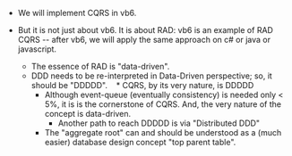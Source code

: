 

- We will implement CQRS in vb6. 
- But it is not just about vb6. It is about RAD: vb6 is an example of RAD CQRS -- after vb6, we will apply the same approach on c# or java or javascript.

    * The essence of RAD is "data-driven". 
    * DDD needs to be re-interpreted in Data-Driven perspective; so, it should be "DDDDD". 
    * CQRS, by its very nature, is DDDDD
        - Although event-queue (eventually consistency) is needed only < 5%, it is is the cornerstone of CQRS. And, the very nature of the concept is data-driven.
            * Another path to reach DDDDD is via "Distributed DDD"    
        - The "aggregate root" can and should be understood as a (much easier) database design concept "top parent table". 

